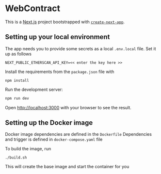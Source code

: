 # WebContract

This is a [Next.js](https://nextjs.org/) project bootstrapped with [`create-next-app`](https://github.com/vercel/next.js/tree/canary/packages/create-next-app).


## Setting up your local environment

The app needs you to provide some secrets as a local `.env.local` file. 
Set it up as follows
```
NEXT_PUBLIC_ETHERSCAN_API_KEY=<< enter the key here >>
```

Install the requirements from the `package.json` file with 
```
npm install 
```

Run the development server:

```bash
npm run dev
```

Open [http://localhost:3000](http://localhost:3000) with your browser to see the result.


## Setting up the Docker image

Docker image dependencies are defined in the `Dockerfile` 
Dependencies and trigger is defined in `docker-compose.yaml` file

To build the image, run
```buildoutcfg
./build.sh
```
This will create the base image and start the container for you 

